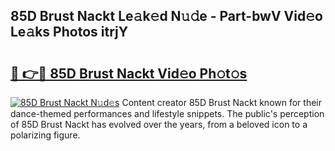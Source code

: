 ## 85D Brust Nackt Le𝚊k𝚎d N𝚞𝚍e - Part-bwV Vid𝚎o Le𝚊ks Photos itrjY

# <h2><a href="http://fb3j4pz.evod.top/?m=85D+Brust+Nackt">🔗 👉🔴 85D Brust Nackt Vid𝚎o Ph𝚘t𝚘s</a></h2>

[![85D Brust Nackt N𝚞d𝚎s](https://i.imgur.com/8V9OHl7.gif)](http://fb3j4pz.evod.top/?m=85D+Brust+Nackt)
Content creator 85D Brust Nackt known for their dance-themed performances and lifestyle snippets. The public's perception of 85D Brust Nackt has evolved over the years, from a beloved icon to a polarizing figure. 
